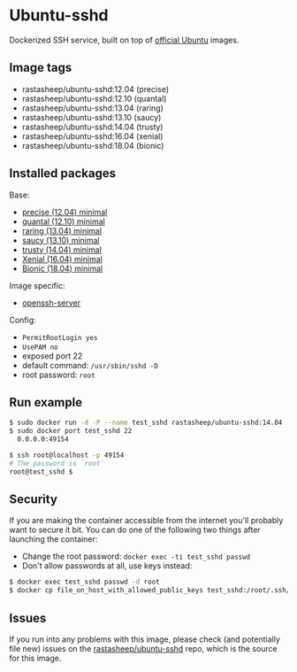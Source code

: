 # Ubuntu-sshd

Dockerized SSH service, built on top of [official Ubuntu](https://registry.hub.docker.com/_/ubuntu/) images.

## Image tags

- rastasheep/ubuntu-sshd:12.04 (precise)
- rastasheep/ubuntu-sshd:12.10 (quantal)
- rastasheep/ubuntu-sshd:13.04 (raring)
- rastasheep/ubuntu-sshd:13.10 (saucy)
- rastasheep/ubuntu-sshd:14.04 (trusty)
- rastasheep/ubuntu-sshd:16.04 (xenial)
- rastasheep/ubuntu-sshd:18.04 (bionic)

## Installed packages

Base:

- [precise (12.04) minimal](http://packages.ubuntu.com/precise/ubuntu-minimal)
- [quantal (12.10) minimal](http://packages.ubuntu.com/quantal/ubuntu-minimal)
- [raring (13.04) minimal](http://packages.ubuntu.com/raring/ubuntu-minimal)
- [saucy (13.10) minimal](http://packages.ubuntu.com/saucy/ubuntu-minimal)
- [trusty (14.04) minimal](http://packages.ubuntu.com/trusty/ubuntu-minimal)
- [Xenial (16.04) minimal](http://packages.ubuntu.com/xenial/ubuntu-minimal)
- [Bionic (18.04) minimal](http://packages.ubuntu.com/bionic/ubuntu-minimal)

Image specific:
- [openssh-server](https://help.ubuntu.com/community/SSH/OpenSSH/Configuring)

Config:

  - `PermitRootLogin yes`
  - `UsePAM no`
  - exposed port 22
  - default command: `/usr/sbin/sshd -D`
  - root password: `root`

## Run example

```bash
$ sudo docker run -d -P --name test_sshd rastasheep/ubuntu-sshd:14.04
$ sudo docker port test_sshd 22
  0.0.0.0:49154

$ ssh root@localhost -p 49154
# The password is `root`
root@test_sshd $
```

## Security

If you are making the container accessible from the internet you'll probably want to secure it bit.
You can do one of the following two things after launching the container:

- Change the root password: `docker exec -ti test_sshd passwd`
- Don't allow passwords at all, use keys instead:

```bash
$ docker exec test_sshd passwd -d root
$ docker cp file_on_host_with_allowed_public_keys test_sshd:/root/.ssh/authorized_keys
```

## Issues

If you run into any problems with this image, please check (and potentially file new) issues on the [rastasheep/ubuntu-sshd](https://github.com/rastasheep/ubuntu-sshd/issues) repo, which is the source for this image.
